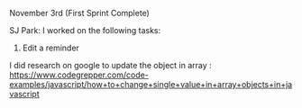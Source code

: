 November 3rd (First Sprint Complete)

SJ Park:
I worked on the following tasks:
1. Edit a reminder

I did research on google to update the object in array 
: https://www.codegrepper.com/code-examples/javascript/how+to+change+single+value+in+array+objects+in+javascript
